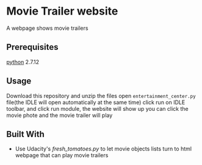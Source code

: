 # Movie Trailer website

A webpage shows movie trailers

## Prerequisites

[python](https://www.python.org/) 2.7.12


## Usage

Download this repository and unzip the files
open `entertainment_center.py` file(the IDLE will open automatically at the same time) 
click run on IDLE toolbar, and click run module, the website will show up
you can click the movie phote and the movie trailer will play


## Built With

* Use Udacity's _fresh_tomatoes.py_ to let movie objects lists turn to html webpage that can play movie trailers
